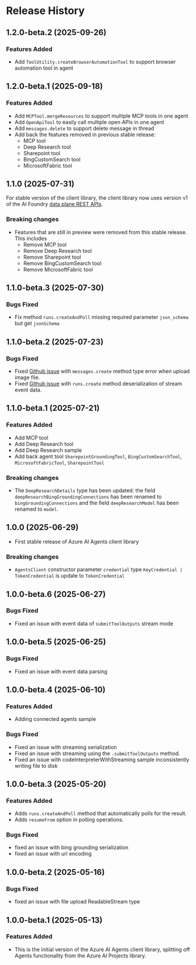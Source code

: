 # Release History

## 1.2.0-beta.2 (2025-09-26)

### Features Added

- Add `ToolUtility.createBrowserAutomationTool` to support browser automation tool in agent

## 1.2.0-beta.1 (2025-09-18)

### Features Added

- Add `MCPTool.mergeResources` to support multiple MCP tools in one agent
- Add `OpenApiTool` to easily call multiple open APIs in one agent
- Add `messages.delete` to support delete message in thread
- Add back the features removed in previous stable release:
  - MCP tool
  - Deep Research tool
  - Sharepoint tool
  - BingCustomSearch tool
  - MicrosoftFabric tool

## 1.1.0 (2025-07-31)

For stable version of the client library, the client library now uses version v1 of the AI Foundry [data plane REST APIs](https://learn.microsoft.com/rest/api/aifoundry/aiagents/operation-groups?view=rest-aifoundry-aiagents-v1).

### Breaking changes

- Features that are still in preview were removed from this stable release. This includes
  - Remove MCP tool
  - Remove Deep Research tool
  - Remove Sharepoint tool
  - Remove BingCustomSearch tool
  - Remove MicrosoftFabric tool

## 1.1.0-beta.3 (2025-07-30)

### Bugs Fixed

- Fix method `runs.createAndPoll` missing required parameter `json_schema` but get `jsonSchema`

## 1.1.0-beta.2 (2025-07-23)

### Bugs Fixed

- Fixed [Github issue](https://github.com/Azure/azure-sdk-for-js/issues/35203) with `messages.create` method type error when upload image file.
- Fixed [Github issue](https://github.com/Azure/azure-sdk-for-js/issues/34885) with `runs.create` method deserialization of stream event data.

## 1.1.0-beta.1 (2025-07-21)

### Features Added

- Add MCP tool
- Add Deep Research tool
- Add Deep Research sample
- Add back agent tool `SharepointGroundingTool`, `BingCustomSearchTool`, `MicrosoftFabricTool`, `SharepointTool`

### Breaking changes

- The `DeepResearchDetails` type has been updated: the field `deepResearchBingGroundingConnections` has been renamed to `bingGroundingConnections` and the field `deepResearchModel` has been renamed to `model`.

## 1.0.0 (2025-06-29)

- First stable release of Azure AI Agents client library

### Breaking changes

- `AgentsClient` constructor parameter `credential` type  `KeyCredential | TokenCredential` is update to `TokenCredential`

## 1.0.0-beta.6 (2025-06-27)

### Bugs Fixed

- Fixed an issue with event data of `submitToolOutputs` stream mode

## 1.0.0-beta.5 (2025-06-25)

### Bugs Fixed

- Fixed an issue with event data parsing

## 1.0.0-beta.4 (2025-06-10)

### Features Added

- Adding connected agents sample

### Bugs Fixed

- Fixed an issue with streaming serialization
- Fixed an issue with streaming using the `.submitToolOutputs` method.
- Fixed an issue with codeInterpreterWithStreaming sample inconsistently writing file to disk

## 1.0.0-beta.3 (2025-05-20)

### Features Added

- Adds `runs.createAndPoll` method that automatically polls for the result.
- Adds `resumeFrom` option in polling operations.

### Bugs Fixed

- fixed an issue with bing grounding serialization
- fixed an issue with url encoding

## 1.0.0-beta.2 (2025-05-16)

### Bugs Fixed

- fixed an issue with file upload ReadableStream type

## 1.0.0-beta.1 (2025-05-13)

### Features Added

- This is the initial version of the Azure AI Agents client library, splitting off Agents functionality from the Azure AI Projects library.
